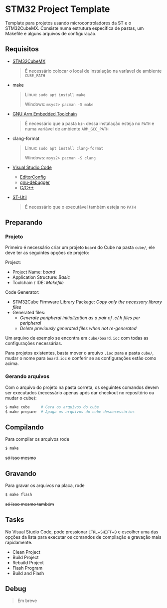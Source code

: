 # STM32 Project Template

Template para projetos usando microcontroladores da ST e o STM32CubeMX.
Consiste numa estrutura especifica de pastas, um Makefile e
alguns arquivos de configuração.

## Requisitos

* [STM32CubeMX](https://www.st.com/en/development-tools/stm32cubemx.html)
  > É necessário colocar o local de instalação na varíavel de ambiente `CUBE_PATH`

* make
  > Linux: `sudo apt install make`
  >
  > Windows: `msys2> pacman -S make`

* [GNU Arm Embedded Toolchain](https://developer.arm.com/open-source/gnu-toolchain/gnu-rm/downloads)
  > É necessário que a pasta `bin` dessa instalação esteja no `PATH`
  > e numa variável de ambiente `ARM_GCC_PATH`

* clang-format
  > Linux: `sudo apt install clang-format`
  >
  > Windows: `msys2> pacman -S clang`

* [Visual Studio Code](https://code.visualstudio.com/)
  * [EditorConfig](https://marketplace.visualstudio.com/items?itemName=EditorConfig.EditorConfig)
  * [gnu-debugger](https://marketplace.visualstudio.com/items?itemName=atomclip.gnu-debugger)
  * [C/C++](https://marketplace.visualstudio.com/items?itemName=ms-vscode.cpptools)

* [ST-Util](https://github.com/texane/stlink)
  > É necessário que o executável também esteja no `PATH`

## Preparando
### Projeto

Primeiro é necessário criar um projeto `board` do Cube na pasta `cube/`, ele deve ter as seguintes opções de projeto:

Project:
* Project Name: *board*
* Application Structure: *Basic*
* Toolchain / IDE: *Makefile*

Code Generator:
* STM32Cube Firmware Library Package: *Copy only the necessary library files*
* Generated files:
  * *Generate peripheral initialization as a pair of .c/.h files per peripheral*
  * *Delete previously generated files when not re-generated*

Um arquivo de exemplo se encontra em `cube/board.ioc` com todas as configurações necessárias.

Para projetos existentes, basta mover o arquivo `.ioc` para a pasta `cube/`, mudar o nome para `board.ioc` e conferir se as configurações estão como acima.

### Gerando arquivos

Com o arquivo do projeto na pasta correta, os seguintes comandos devem ser executados (necessário apenas após dar checkout no repositório ou mudar o cube):

```bash
$ make cube     # Gera os arquivos do cube
$ make prepare  # Apaga os arquivos do cube desnecessários
```

## Compilando

Para compilar os arquivos rode
```bash
$ make
```

~~só isso mesmo~~

## Gravando

Para gravar os arquivos na placa, rode
```bash
$ make flash
```

~~só isso mesmo também~~

## Tasks

No Visual Studio Code, pode pressionar `CTRL`+`SHIFT`+`B` e escolher uma das opções da lista para executar os comandos de compilação e gravação mais rapidamente.

* Clean Project
* Build Project
* Rebuild Project
* Flash Program
* Build and Flash

## Debug

> Em breve
